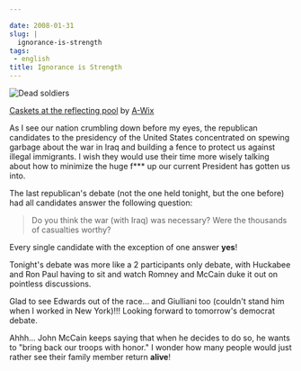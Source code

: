 ```yaml
---

date: 2008-01-31
slug: |
  ignorance-is-strength
tags:
 - english
title: Ignorance is Strength
---
```


![Dead
soldiers](http://farm1.static.flickr.com/1/1041051_e0221d8016_d.jpg)

[Caskets at the reflecting
pool](http://www.flickr.com/photos/wicks/1041051/) by
[A-Wix](http://www.flickr.com/photos/wicks/)

As I see our nation crumbling down before my eyes, the republican
candidates to the presidency of the United States concentrated on
spewing garbage about the war in Iraq and building a fence to protect us
against illegal immigrants. I wish they would use their time more wisely
talking about how to minimize the huge f\*\*\* up our current President
has gotten us into.

The last republican's debate (not the one held tonight, but the one
before) had all candidates answer the following question:

> Do you think the war (with Iraq) was necessary? Were the thousands of
> casualties worthy?

Every single candidate with the exception of one answer **yes**!

Tonight's debate was more like a 2 participants only debate, with
Huckabee and Ron Paul having to sit and watch Romney and McCain duke it
out on pointless discussions.

Glad to see Edwards out of the race... and Giulliani too (couldn't stand
him when I worked in New York)!!! Looking forward to tomorrow's democrat
debate.

Ahhh... John McCain keeps saying that when he decides to do so, he wants
to "bring back our troops with honor." I wonder how many people would
just rather see their family member return **alive**!
